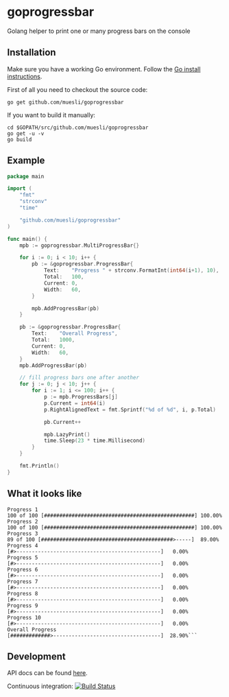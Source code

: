 goprogressbar
=============

Golang helper to print one or many progress bars on the console

## Installation

Make sure you have a working Go environment. Follow the [Go install instructions](http://golang.org/doc/install.html).

First of all you need to checkout the source code:

    go get github.com/muesli/goprogressbar

If you want to build it manually:

    cd $GOPATH/src/github.com/muesli/goprogressbar
    go get -u -v
    go build

## Example

```go
package main

import (
	"fmt"
	"strconv"
	"time"

	"github.com/muesli/goprogressbar"
)

func main() {
	mpb := goprogressbar.MultiProgressBar{}

	for i := 0; i < 10; i++ {
		pb := &goprogressbar.ProgressBar{
			Text:    "Progress " + strconv.FormatInt(int64(i+1), 10),
			Total:   100,
			Current: 0,
			Width:   60,
		}

		mpb.AddProgressBar(pb)
	}

	pb := &goprogressbar.ProgressBar{
		Text:    "Overall Progress",
		Total:   1000,
		Current: 0,
		Width:   60,
	}
	mpb.AddProgressBar(pb)

	// fill progress bars one after another
	for j := 0; j < 10; j++ {
		for i := 1; i <= 100; i++ {
			p := mpb.ProgressBars[j]
			p.Current = int64(i)
			p.RightAlignedText = fmt.Sprintf("%d of %d", i, p.Total)

			pb.Current++

			mpb.LazyPrint()
			time.Sleep(23 * time.Millisecond)
		}
	}

	fmt.Println()
}
```

## What it looks like
```
Progress 1                                                                                                            100 of 100 [#################################################] 100.00%
Progress 2                                                                                                            100 of 100 [#################################################] 100.00%
Progress 3                                                                                                             89 of 100 [###########################################>-----]  89.00%
Progress 4                                                                                                                       [#>-----------------------------------------------]   0.00%
Progress 5                                                                                                                       [#>-----------------------------------------------]   0.00%
Progress 6                                                                                                                       [#>-----------------------------------------------]   0.00%
Progress 7                                                                                                                       [#>-----------------------------------------------]   0.00%
Progress 8                                                                                                                       [#>-----------------------------------------------]   0.00%
Progress 9                                                                                                                       [#>-----------------------------------------------]   0.00%
Progress 10                                                                                                                      [#>-----------------------------------------------]   0.00%
Overall Progress                                                                                                                 [#############>-----------------------------------]  28.90%```
```

## Development

API docs can be found [here](http://godoc.org/github.com/muesli/goprogressbar).

Continuous integration: [![Build Status](https://secure.travis-ci.org/muesli/goprogressbar.png)](http://travis-ci.org/muesli/goprogressbar)
